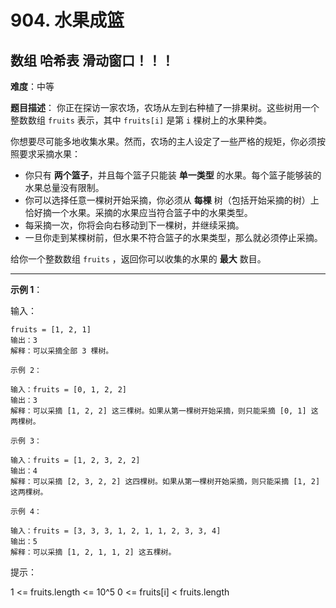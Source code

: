 # 904. 水果成篮

## 数组     哈希表   滑动窗口！！！
**难度**：中等

**题目描述**：
你正在探访一家农场，农场从左到右种植了一排果树。这些树用一个整数数组 `fruits` 表示，其中 `fruits[i]` 是第 `i` 棵树上的水果种类。

你想要尽可能多地收集水果。然而，农场的主人设定了一些严格的规矩，你必须按照要求采摘水果：

- 你只有 **两个篮子**，并且每个篮子只能装 **单一类型** 的水果。每个篮子能够装的水果总量没有限制。
- 你可以选择任意一棵树开始采摘，你必须从 **每棵** 树（包括开始采摘的树）上恰好摘一个水果。采摘的水果应当符合篮子中的水果类型。
- 每采摘一次，你将会向右移动到下一棵树，并继续采摘。
- 一旦你走到某棵树前，但水果不符合篮子的水果类型，那么就必须停止采摘。

给你一个整数数组 `fruits` ，返回你可以收集的水果的 **最大** 数目。

---

**示例 1**：

输入：
```plaintext
fruits = [1, 2, 1]
输出：3
解释：可以采摘全部 3 棵树。

示例 2：

输入：fruits = [0, 1, 2, 2]
输出：3
解释：可以采摘 [1, 2, 2] 这三棵树。如果从第一棵树开始采摘，则只能采摘 [0, 1] 这两棵树。

示例 3：

输入：fruits = [1, 2, 3, 2, 2]
输出：4
解释：可以采摘 [2, 3, 2, 2] 这四棵树。如果从第一棵树开始采摘，则只能采摘 [1, 2] 这两棵树。

示例 4：

输入：fruits = [3, 3, 3, 1, 2, 1, 1, 2, 3, 3, 4]
输出：5
解释：可以采摘 [1, 2, 1, 1, 2] 这五棵树。
```
提示：

1 <= fruits.length <= 10^5
0 <= fruits[i] < fruits.length
